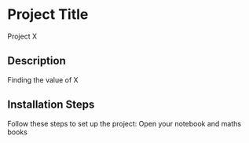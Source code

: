 # Project Title
Project X

## Description
Finding the value of X

## Installation Steps
Follow these steps to set up the project:
Open your notebook and maths books